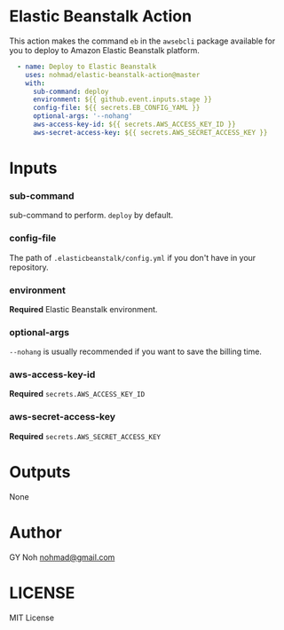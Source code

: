 # Elastic Beanstalk Action

This action makes the command `eb` in the `awsebcli` package available for you to deploy to Amazon Elastic Beanstalk platform.

```yml
  - name: Deploy to Elastic Beanstalk
    uses: nohmad/elastic-beanstalk-action@master
    with:
      sub-command: deploy
      environment: ${{ github.event.inputs.stage }}
      config-file: ${{ secrets.EB_CONFIG_YAML }}
      optional-args: '--nohang'
      aws-access-key-id: ${{ secrets.AWS_ACCESS_KEY_ID }}
      aws-secret-access-key: ${{ secrets.AWS_SECRET_ACCESS_KEY }}
```

# Inputs

### sub-command

sub-command to perform. `deploy` by default.

### config-file

The path of `.elasticbeanstalk/config.yml` if you don't have in your repository.

### environment

**Required** Elastic Beanstalk environment.

### optional-args

`--nohang` is usually recommended if you want to save the billing time.
### aws-access-key-id

**Required** `secrets.AWS_ACCESS_KEY_ID`

### aws-secret-access-key

**Required** `secrets.AWS_SECRET_ACCESS_KEY`

# Outputs

None

# Author

GY Noh <nohmad@gmail.com>

# LICENSE

MIT License

